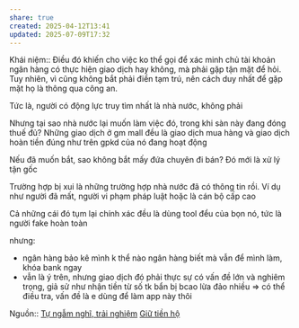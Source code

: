 ```yaml
---
share: true
created: 2025-04-12T13:41
updated: 2025-07-09T17:32
---
```

Khái niệm:: 
Điều đó khiến cho việc ko thể gọi để xác minh chủ tài khoản ngân hàng có thực hiện giao dịch hay không, mà phải gặp tận mặt để hỏi. Tuy nhiên, vì cũng không bắt phải điền tạm trú, nên cách duy nhất để gặp mặt họ là thông qua công an.

Tức là, người có động lực truy tìm nhất là nhà nước, không phải 

Nhưng tại sao nhà nước lại muốn làm việc đó, trong khi sàn này đang đóng thuế đủ? Những giao dịch ở gm mall đều là giao dịch mua hàng và giao dịch hoàn tiền đúng như trên gpkd của nó đang hoạt động

Nếu đã muốn bắt, sao không bắt mấy đứa chuyên đi bán? Đó mới là xử lý tận gốc

 
Trường hợp bị xui là những trường hợp nhà nước đã có thông tin rồi. Ví dụ như người đã mất, người vi phạm pháp luật hoặc là cán bộ cấp cao

Cả những cái đó tụm lại chính xác đều là dùng tool đểu của bọn nó, tức là người fake hoàn toàn

nhưng:
- ngân hàng bảo kê mình k thể nào ngân hàng biết mà vẫn để mình làm, khóa bank ngay
- vẫn là ý trên, nhưng giao dịch đó phải thực sự có vấn đề lớn và nghiêm trọng, giả sử như nhận tiền từ số tk bẩn bị bcao lừa đảo nhiều => có thể điều tra, vấn đề là e dùng để làm app này thôi

Nguồn:: [Tự ngẫm nghĩ, trải nghiệm](../../../../../%E2%9A%A1Hi%E1%BB%83u%20bi%E1%BA%BFt%20s%C3%A2u/%CE%9E%20Ngu%E1%BB%93n/T%E1%BB%B1%20ng%E1%BA%ABm%20ngh%C4%A9,%20tr%E1%BA%A3i%20nghi%E1%BB%87m.md)
[Giữ tiền hộ](../../../../%C3%9D%20t%C6%B0%E1%BB%9Fng%20ki%E1%BA%BFm%20ti%E1%BB%81n/3%20%C3%9D%20t%C6%B0%E1%BB%9Fng/C%C3%B4ng%20vi%E1%BB%87c%20th%E1%BB%9Di%20v%E1%BB%A5,%20c%E1%BB%99ng%20t%C3%A1c%20vi%C3%AAn/Nh%C3%B3m%20ch%E1%BA%A1y%20ch%E1%BB%89%20ti%C3%AAu/GM%20Mall/Gi%E1%BB%AF%20ti%E1%BB%81n%20h%E1%BB%99.md)
